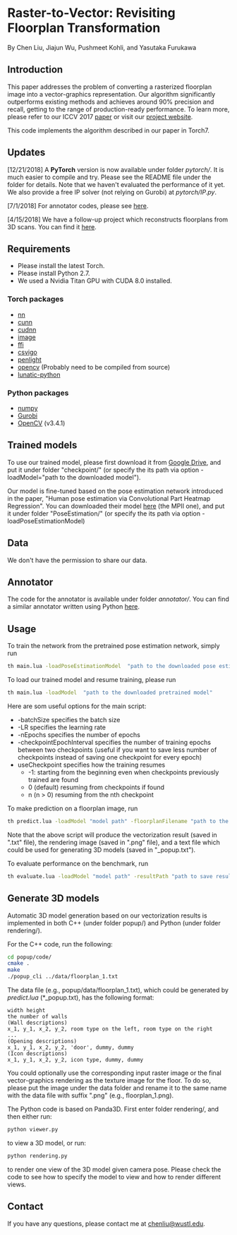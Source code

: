 # Raster-to-Vector: Revisiting Floorplan Transformation
By Chen Liu, Jiajun Wu, Pushmeet Kohli, and Yasutaka Furukawa

## Introduction

This paper addresses the problem of converting a rasterized
floorplan image into a vector-graphics representation.
Our algorithm significantly outperforms
existing methods and achieves around 90% precision and
recall, getting to the range of production-ready performance. 
To learn more, please refer to our ICCV 2017 [paper](http://art-programmer.github.io/floorplan-transformation/paper.pdf) or visit our [project website](http://art-programmer.github.io/floorplan-transformation.html).

This code implements the algorithm described in our paper in Torch7.

## Updates
[12/21/2018] A **PyTorch** version is now available under folder *pytorch/*. It is much easier to compile and try. Please see the README file under the folder for details. Note that we haven't evaluated the performance of it yet. We also provide a free IP solver (not relying on Gurobi) at *pytorch/IP.py*.

[7/1/2018] For annotator codes, please see [here](#annotator).

[4/15/2018] We have a follow-up project which reconstructs floorplans from 3D scans. You can find it [here](https://github.com/art-programmer/FloorNet).

## Requirements

- Please install the latest Torch.
- Please install Python 2.7.
- We used a Nvidia Titan GPU with CUDA 8.0 installed.

### Torch packages
- [nn](https://github.com/torch/nn)
- [cunn](https://github.com/torch/cunn)
- [cudnn](https://github.com/soumith/cudnn.torch)
- [image](https://github.com/torch/image)
- [ffi](http://luajit.org/ext_ffi.html)
- [csvigo](https://github.com/clementfarabet/lua---csv)
- [penlight](https://github.com/stevedonovan/Penlight)
- [opencv](https://github.com/marcoscoffier/lua---opencv) (Probably need to be compiled from source)
- [lunatic-python](https://labix.org/lunatic-python)

### Python packages
- [numpy](http://www.scipy.org/scipylib/download.html)
- [Gurobi](http://www.gurobi.com)
- [OpenCV](https://opencv.org/) (v3.4.1)

## Trained models
To use our trained model, please first download it from [Google Drive](https://drive.google.com/file/d/0B2rs82y7tjKrQk0yRFB3RHVDUXM/view?usp=sharing), and put it under folder "checkpoint/" (or specify the its path via option -loadModel="path to the downloaded model").

Our model is fine-tuned based on the pose estimation network introduced in the paper, "Human pose estimation via Convolutional Part Heatmap Regression". You can downloaded their model [here](https://www.adrianbulat.com/human-pose-estimation) (the MPII one), and put it under folder "PoseEstimation/" (or specify the its path via option -loadPoseEstimationModel)

## Data
We don't have the permission to share our data.

## Annotator
The code for the annotator is available under folder *annotator/*. You can find a similar annotator written using Python [here](https://github.com/art-programmer/FloorplanAnnotator).

## Usage
To train the network from the pretrained pose estimation network, simply run
```bash
th main.lua -loadPoseEstimationModel  "path to the downloaded pose estimation model"
```

To load our trained model and resume training, please run
```bash
th main.lua -loadModel  "path to the downloaded pretrained model"
```

Here are som useful options for the main script:
- -batchSize  specifies the batch size
- -LR specifies the learning rate
- -nEpochs  specifies the number of epochs
- -checkpointEpochInterval  specifies the number of training epochs between two checkpoints (useful if you want to save less number of checkpoints instead of saving one checkpoint for every epoch)
- useCheckpoint specifies how the training resumes
  * -1: starting from the beginning even when checkpoints previously trained are found
  * 0 (default) resuming from checkpoints if found
  * n (n > 0) resuming from the nth checkpoint

To make prediction on a floorplan image, run
```bash
th predict.lua -loadModel "model path" -floorplanFilename "path to the floorplan image" -outputFilename "output filename"
```
Note that the above script will produce the vectorization result (saved in ".txt" file), the rendering image (saved in ".png" file), and a text file which could be used for generating 3D models (saved in "_popup.txt").

To evaluate performance on the benchmark, run
```bash
th evaluate.lua -loadModel "model path" -resultPath "path to save results"
```

## Generate 3D models
Automatic 3D model generation based on our vectorization results is implemented in both C++ (under folder popup/) and Python (under folder rendering/).

For the C++ code, run the following:
```bash
cd popup/code/
cmake .
make
./popup_cli ../data/floorplan_1.txt
```

The data file (e.g., popup/data/floorplan_1.txt), which could be generated by *predict.lua* (\*_popup.txt), has the following format:

```csv
width height
the number of walls
(Wall descriptions)
x_1, y_1, x_2, y_2, room type on the left, room type on the right
...
(Opening descriptions)
x_1, y_1, x_2, y_2, 'door', dummy, dummy
(Icon descriptions)
x_1, y_1, x_2, y_2, icon type, dummy, dummy
```

You could optionally use the corresponding input raster image or the final vector-graphics rendering as the texture image for the floor. To do so, please put the image under the data folder and rename it to the same name with the data file with suffix ".png" (e.g., floorplan_1.png).

The Python code is based on Panda3D. First enter folder rendering/, and then either run:

```bash
python viewer.py
```

to view a 3D model, or run:

```bash
python rendering.py
```
to render one view of the 3D model given camera pose. Please check the code to see how to specify the model to view and how to render different views.

## Contact

If you have any questions, please contact me at chenliu@wustl.edu.
